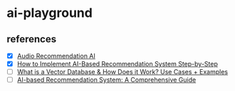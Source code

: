 # ai-playground

## references
- [x] [Audio Recommendation AI](https://www.pinecone.io/learn/audio-recommendation-openai/)
- [x] [How to Implement AI-Based Recommendation System Step-by-Step](https://pixelplex.io/blog/ai-based-recommendation-system/)
- [ ] [What is a Vector Database & How Does it Work? Use Cases + Examples](https://www.pinecone.io/learn/vector-database/)
- [ ] [AI-based Recommendation System: A Comprehensive Guide](https://medium.com/@iamamellstephen/ai-based-recommendation-system-a-comprehensive-guide-5562817db5f1)
